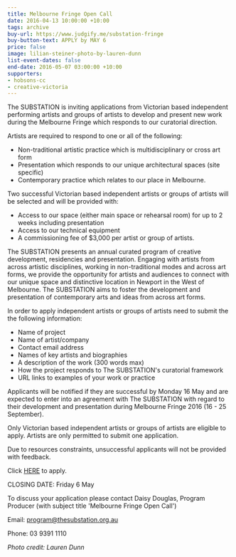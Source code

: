 ```yaml
---
title: Melbourne Fringe Open Call
date: 2016-04-13 10:00:00 +10:00
tags: archive
buy-url: https://www.judgify.me/substation-fringe
buy-button-text: APPLY by MAY 6
price: false
image: lilian-steiner-photo-by-lauren-dunn
list-event-dates: false
end-date: 2016-05-07 03:00:00 +10:00
supporters:
- hobsons-cc
- creative-victoria
---
```


<!-- http://thesubstation.org.au/show/melbourne-fringe-open-call/ -->
<!-- APPLY HERE BTN -->

The SUBSTATION is inviting applications from Victorian based independent performing artists and groups of artists to develop and present new work during the Melbourne Fringe which responds to our curatorial direction.

Artists are required to respond to one or all of the following:

- Non-traditional artistic practice which is multidisciplinary or cross art form
- Presentation which responds to our unique architectural spaces (site specific)
- Contemporary practice which relates to our place in Melbourne.

Two successful Victorian based independent artists or groups of artists will be selected and will be provided with:

- Access to our space (either main space or rehearsal room) for up to 2 weeks including presentation
- Access to our technical equipment
- A commissioning fee of $3,000 per artist or group of artists.

The SUBSTATION presents an annual curated program of creative development, residencies and presentation. Engaging with artists from across artistic disciplines, working in non-traditional modes and across art forms, we provide the opportunity for artists and audiences to connect with our unique space and distinctive location in Newport in the West of Melbourne. The SUBSTATION aims to foster the development and presentation of contemporary arts and ideas from across art forms.

In order to apply independent artists or groups of artists need to submit the the following information:

- Name of project
- Name of artist/company
- Contact email address
- Names of key artists and biographies
- A description of the work (300 words max)
- How the project responds to The SUBSTATION's curatorial framework
- URL links to examples of your work or practice

Applicants will be notified if they are successful by Monday 16 May and are expected to enter into an agreement with The SUBSTATION with regard to their development and presentation during Melbourne Fringe 2016 (16 - 25 September).

Only Victorian based independent artists or groups of artists are eligible to apply. Artists are only permitted to submit one application.

Due to resources constraints, unsuccessful applicants will not be provided with feedback.

Click [HERE](https://www.judgify.me/substation-fringe) to apply.

CLOSING DATE: Friday 6 May

To discuss your application please contact Daisy Douglas, Program Producer (with subject title 'Melbourne Fringe Open Call')

Email: [program@thesubstation.org.au](mailto:program@thesubstation.org.au)

Phone: 03 9391 1110

_Photo credit: Lauren Dunn_

